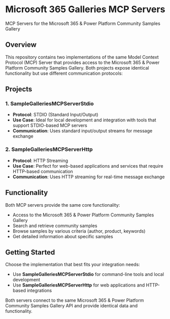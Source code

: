 # Microsoft 365 Galleries MCP Servers

MCP Servers for the Microsoft 365 & Power Platform Community Samples Gallery

## Overview

This repository contains two implementations of the same Model Context Protocol (MCP) Server that provides access to the Microsoft 365 & Power Platform Community Samples Gallery. Both projects expose identical functionality but use different communication protocols:

## Projects

### 1. SampleGalleriesMCPServerStdio
- **Protocol**: STDIO (Standard Input/Output)
- **Use Case**: Ideal for local development and integration with tools that support STDIO-based MCP servers
- **Communication**: Uses standard input/output streams for message exchange

### 2. SampleGalleriesMCPServerHttp
- **Protocol**: HTTP Streaming
- **Use Case**: Perfect for web-based applications and services that require HTTP-based communication
- **Communication**: Uses HTTP streaming for real-time message exchange

## Functionality

Both MCP servers provide the same core functionality:
- Access to the Microsoft 365 & Power Platform Community Samples Gallery
- Search and retrieve community samples
- Browse samples by various criteria (author, product, keywords)
- Get detailed information about specific samples

## Getting Started

Choose the implementation that best fits your integration needs:
- Use **SampleGalleriesMCPServerStdio** for command-line tools and local development
- Use **SampleGalleriesMCPServerHttp** for web applications and HTTP-based integrations

Both servers connect to the same Microsoft 365 & Power Platform Community Samples Gallery API and provide identical data and functionality.
